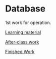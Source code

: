 # Database

1st work for operation.  

[Learning material](数据库.md)

[After-class work](作业.md)

[Finished Work](./source/README.md)

